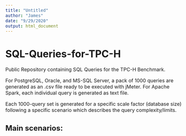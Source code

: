 ```yaml
---
title: "Untitled"
author: "James"
date: "9/29/2020"
output: html_document
---
```


<style type="text/css">
  body{
  font-size: 12pt;
}
</style>

# SQL-Queries-for-TPC-H
Public Repository containing SQL Queries for the TPC-H Benchmark.

For PostgreSQL, Oracle, and MS-SQL Server, a pack of 1000 queries are generated as an .csv file ready to be executed with jMeter.
For Apache Spark, each individual query is generated as text file.

Each 1000-query set is generated for a specific scale factor (database size) following a specific scenario which describes the query complexity/limits.

Main scenarios:
- 
